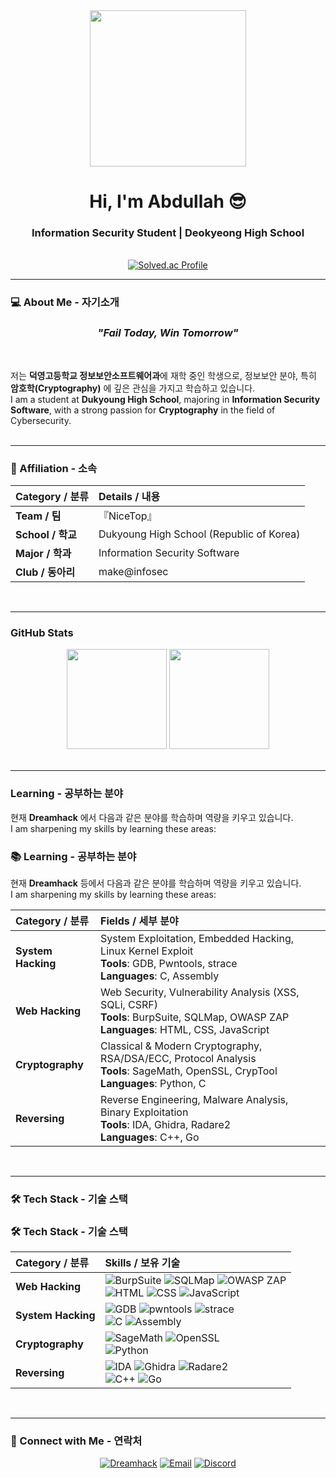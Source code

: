 <div align="center">
  <img src="https://i.namu.wiki/i/HdUe5hcMQ8WIm3Svc0n6ou6awTI7hUS1HVaSOxLXC1hqxhaDYFHuXeZYiT579F4QwVVxgcAfA9H_wrJvX1v1Kw.webp" width="250px"/>
  <h1>Hi, I'm <strong>Abdullah</strong> 😎</h1>
  <h3>Information Security Student | Deokyeong High School</h3>
  
  <!-- 배지 가운데 정렬 -->
  <br>
  <a href="https://solved.ac/dkq_k/">
    <img src="http://mazassumnida.wtf/api/v2/generate_badge?boj=dkq_k" alt="Solved.ac Profile"/>
  </a>
</div>

---

### 💻 About Me - 자기소개
<h3 align="center"><em>"Fail Today, Win Tomorrow"</em></h3>
<br>

저는 **덕영고등학교 정보보안소프트웨어과**에 재학 중인 학생으로, 정보보안 분야, 특히 **암호학(Cryptography)** 에 깊은 관심을 가지고 학습하고 있습니다.<br>
I am a student at **Dukyoung High School**, majoring in **Information Security Software**, with a strong passion for **Cryptography** in the field of Cybersecurity.
<br><br>

---

### 🏢 Affiliation - 소속
| Category / 분류 | Details / 내용 |
| :--- | :--- |
| **Team / 팀** | 『NiceTop』 |
| **School / 학교** | Dukyoung High School (Republic of Korea) |
| **Major / 학과** | Information Security Software |
| **Club / 동아리** | make@infosec |
<br>

---

### GitHub Stats
<div align="center">
  <img src="https://github-readme-stats.vercel.app/api?username=dkq-K&show_icons=true&theme=highcontrast" height="160"/>
  <img src="https://github-readme-stats.vercel.app/api/top-langs/?username=dkq-k&layout=compact&theme=highcontrast" height="160"/>
</div>
<br>

---

### Learning - 공부하는 분야

현재 **Dreamhack** 에서 다음과 같은 분야를 학습하며 역량을 키우고 있습니다.  
I am sharpening my skills by learning these areas:  

### 📚 Learning - 공부하는 분야

현재 **Dreamhack** 등에서 다음과 같은 분야를 학습하며 역량을 키우고 있습니다.  
I am sharpening my skills by learning these areas:  

| Category / 분류 | Fields / 세부 분야 |
| :--- | :--- |
| **System Hacking** | System Exploitation, Embedded Hacking, Linux Kernel Exploit <br> **Tools**: GDB, Pwntools, strace <br> **Languages**: C, Assembly |
| **Web Hacking** | Web Security, Vulnerability Analysis (XSS, SQLi, CSRF) <br> **Tools**: BurpSuite, SQLMap, OWASP ZAP <br> **Languages**: HTML, CSS, JavaScript |
| **Cryptography** | Classical & Modern Cryptography, RSA/DSA/ECC, Protocol Analysis <br> **Tools**: SageMath, OpenSSL, CrypTool <br> **Languages**: Python, C |
| **Reversing** | Reverse Engineering, Malware Analysis, Binary Exploitation <br> **Tools**: IDA, Ghidra, Radare2 <br> **Languages**: C++, Go |

<br>

---

### 🛠 Tech Stack - 기술 스택
### 🛠 Tech Stack - 기술 스택
| Category / 분류 | Skills / 보유 기술 |
| :--- | :--- |
| **Web Hacking** | <img src="https://img.shields.io/badge/BurpSuite-FF6633?style=for-the-badge&logo=burpsuite&logoColor=white" alt="BurpSuite"/> <img src="https://img.shields.io/badge/SQLMap-336791?style=for-the-badge&logo=databricks&logoColor=white" alt="SQLMap"/> <img src="https://img.shields.io/badge/OWASP%20ZAP-000000?style=for-the-badge&logo=owasp&logoColor=white" alt="OWASP ZAP"/> <br> <img src="https://img.shields.io/badge/HTML5-E34F26?style=for-the-badge&logo=html5&logoColor=white" alt="HTML"/> <img src="https://img.shields.io/badge/CSS3-1572B6?style=for-the-badge&logo=css3&logoColor=white" alt="CSS"/> <img src="https://img.shields.io/badge/JavaScript-F7DF1E?style=for-the-badge&logo=javascript&logoColor=black" alt="JavaScript"/> |
| **System Hacking** | <img src="https://img.shields.io/badge/GDB-000000?style=for-the-badge&logo=gnu&logoColor=white" alt="GDB"/> <img src="https://img.shields.io/badge/Pwntools-7E76E8?style=for-the-badge&logo=archlinux&logoColor=white" alt="pwntools"/> <img src="https://img.shields.io/badge/strace-4EAA25?style=for-the-badge&logo=linux&logoColor=white" alt="strace"/> <br> <img src="https://img.shields.io/badge/C-00599C?style=for-the-badge&logo=c&logoColor=white" alt="C"/> <img src="https://img.shields.io/badge/Assembly-FF39F3?style=for-the-badge&logo=assemblyscript&logoColor=white" alt="Assembly"/> |
| **Cryptography** | <img src="https://img.shields.io/badge/SageMath-3776AB?style=for-the-badge&logo=python&logoColor=white" alt="SageMath"/> <img src="https://img.shields.io/badge/OpenSSL-721412?style=for-the-badge&logo=openssl&logoColor=white" alt="OpenSSL"/> <br> <img src="https://img.shields.io/badge/Python-3776AB?style=for-the-badge&logo=python&logoColor=white" alt="Python"/> |
| **Reversing** | <img src="https://img.shields.io/badge/IDA-423547?style=for-the-badge&logo=ida&logoColor=white" alt="IDA"/> <img src="https://img.shields.io/badge/Ghidra-6C339F?style=for-the-badge&logo=ghidra&logoColor=white" alt="Ghidra"/> <img src="https://img.shields.io/badge/r2-FF5733?style=for-the-badge&logo=radare&logoColor=white" alt="Radare2"/> <br> <img src="https://img.shields.io/badge/C++-00599C?style=for-the-badge&logo=cplusplus&logoColor=white" alt="C++"/> <img src="https://img.shields.io/badge/Go-00ADD8?style=for-the-badge&logo=go&logoColor=white" alt="Go"/> |

<br>

---

### 🤝 Connect with Me - 연락처
<p align="center">
  <a href="https://dreamhack.io/users/54640/" target="_blank"><img src="https://img.shields.io/badge/Dreamhack-0000FF?style=for-the-badge" alt="Dreamhack"/></a>
  <a href="mailto:ab1315271@gmail.com" target="_blank"><img src="https://img.shields.io/badge/Email-D14836?style=for-the-badge&logo=gmail&logoColor=white" alt="Email"/></a>
  <a href="https://discord.com/users/nicetop_dkq307a" target="_blank"><img src="https://img.shields.io/badge/Discord-5865F2?style=for-the-badge&logo=discord&logoColor=white" alt="Discord"/></a>

</p>
